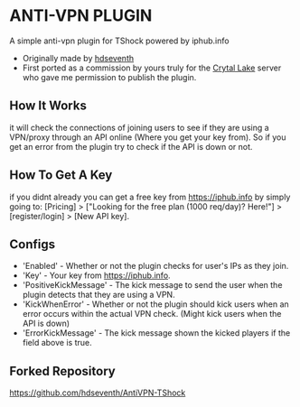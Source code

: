 
# ANTI-VPN PLUGIN

A simple anti-vpn plugin for TShock powered by iphub.info 

- Originally made by [hdseventh](https://github.com/hdseventh)
- First ported as a commission by yours truly for the [Crytal Lake](https://discord.gg/tFWzhWXFYh) server who gave me permission to publish the plugin.

## How It Works

it will check the connections of joining users to see if they are using a VPN/proxy through an API online (Where you get your key from). 
So if you get an error from the plugin try to check if the API is down or not.

## How To Get A Key

if you didnt already you can get a free key from https://iphub.info by simply going to:
[Pricing] > ["Looking for the free plan (1000 req/day)? Here!"] > [register/login] > [New API key].

## Configs

- 'Enabled' - Whether or not the plugin checks for user's IPs as they join.
- 'Key' - Your key from https://iphub.info.
- 'PositiveKickMessage' - The kick message to send the user when the plugin detects that they are using a VPN.
- 'KickWhenError' - Whether or not the plugin should kick users when an error occurs within the actual VPN check. (Might kick users when the API is down)
- 'ErrorKickMessage' - The kick message shown the kicked players if the field above is true.

## Forked Repository
https://github.com/hdseventh/AntiVPN-TShock
